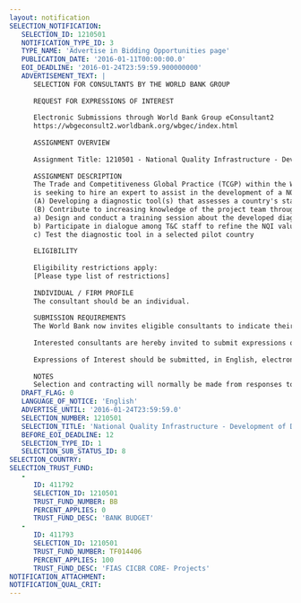 ```yaml
---
layout: notification
SELECTION_NOTIFICATION: 
   SELECTION_ID: 1210501
   NOTIFICATION_TYPE_ID: 3
   TYPE_NAME: 'Advertise in Bidding Opportunities page'
   PUBLICATION_DATE: '2016-01-11T00:00:00.0'
   EOI_DEADLINE: '2016-01-24T23:59:59.900000000'
   ADVERTISEMENT_TEXT: |
      SELECTION FOR CONSULTANTS BY THE WORLD BANK GROUP
      
      REQUEST FOR EXPRESSIONS OF INTEREST
      
      Electronic Submissions through World Bank Group eConsultant2
      https://wbgeconsult2.worldbank.org/wbgec/index.html
      
      ASSIGNMENT OVERVIEW
      
      Assignment Title: 1210501 - National Quality Infrastructure - Development of Diagnostic Tools
      
      ASSIGNMENT DESCRIPTION
      The Trade and Competitiveness Global Practice (TCGP) within the World Bank Group 
      is seeking to hire an expert to assist in the development of a NQI value proposition in the following two areas (A)and (B):
      (A) Developing a diagnostic tool(s) that assesses a country's status quo and readiness for NQI reform
      (B) Contribute to increasing knowledge of the project team through:
      a) Design and conduct a training session about the developed diagnostic tool 
      b) Participate in dialogue among T&C staff to refine the NQI value proposition 
      c) Test the diagnostic tool in a selected pilot country
      
      ELIGIBILITY
      
      Eligibility restrictions apply:
      [Please type list of restrictions]
      
      INDIVIDUAL / FIRM PROFILE
      The consultant should be an individual. 
      
      SUBMISSION REQUIREMENTS
      The World Bank now invites eligible consultants to indicate their interest in providing the services.  Interested consultants must provide information indicating that they are qualified to perform the services (brochures, description of similar assignments, experience in similar conditions, availability of appropriate skills among staff, etc.).  Please note that the total size of all attachments should be less than 5MB.  
      
      Interested consultants are hereby invited to submit expressions of interest.
      
      Expressions of Interest should be submitted, in English, electronically through World Bank Group eConsultant2 (https://wbgeconsult2.worldbank.org/wbgec/index.html)
      
      NOTES
      Selection and contracting will normally be made from responses to this notification.  The consultant will be selected from a shortlist, subject to availability of funding.
   DRAFT_FLAG: 0
   LANGUAGE_OF_NOTICE: 'English'
   ADVERTISE_UNTIL: '2016-01-24T23:59:59.0'
   SELECTION_NUMBER: 1210501
   SELECTION_TITLE: 'National Quality Infrastructure - Development of Diagnostic Tools'
   BEFORE_EOI_DEADLINE: 12
   SELECTION_TYPE_ID: 1
   SELECTION_SUB_STATUS_ID: 8
SELECTION_COUNTRY: 
SELECTION_TRUST_FUND: 
   - 
      ID: 411792
      SELECTION_ID: 1210501
      TRUST_FUND_NUMBER: BB
      PERCENT_APPLIES: 0
      TRUST_FUND_DESC: 'BANK BUDGET'
   - 
      ID: 411793
      SELECTION_ID: 1210501
      TRUST_FUND_NUMBER: TF014406
      PERCENT_APPLIES: 100
      TRUST_FUND_DESC: 'FIAS CICBR CORE- Projects'
NOTIFICATION_ATTACHMENT: 
NOTIFICATION_QUAL_CRIT: 
---
```

